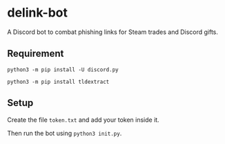 # delink-bot
A Discord bot to combat phishing links for Steam trades and Discord gifts.

## Requirement
`python3 -m pip install -U discord.py`

`python3 -m pip install tldextract`

## Setup
Create the file `token.txt` and add your token inside it.

Then run the bot using `python3 init.py`.
